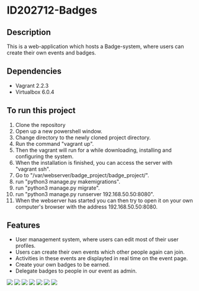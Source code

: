 # ID202712-Badges

Description
-
This is a web-application which hosts a Badge-system, where users can create their own events and badges. 

Dependencies
-
  - Vagrant 2.2.3
  - Virtualbox 6.0.4

To run this project
-
  1. Clone the repository
  2. Open up a new powershell window.
  3. Change directory to the newly cloned project directory.
  4. Run the command "vagrant up".
  5. Then the vagrant will run for a while downloading, installing and configuring the system.
  6. When the installation is finished, you can access the server with "vagrant ssh".
  7. Go to "/var/webserver/badge_project/badge_project/".
  8. run "python3 manage.py makemigrations".
  9. run "python3 manage.py migrate".
  10. run "python3 manage.py runserver 192.168.50.50:8080".
  11. When the webserver has started you can then try to open it on your own computer's browser with the address 192.168.50.50:8080.

Features
-
 - User management system, where users can edit most of their user profiles.
 - Users can create their own events which other people again can join.
 - Activities in these events are displayted in real time on the event page.
 - Create your own badges to be earned.
 - Delegate badges to people in our event as admin.
 

![](https://i.imgur.com/EniC1Nm.png)
![](https://i.imgur.com/ortX0V6.png)
![](https://i.imgur.com/JknMNvt.png)
![](https://i.imgur.com/GOeIEw1.png)
![](https://i.imgur.com/Qj5ofl8.png)
![](https://i.imgur.com/2NBXq3a.png)
![](https://i.imgur.com/kyONOoY.png)
